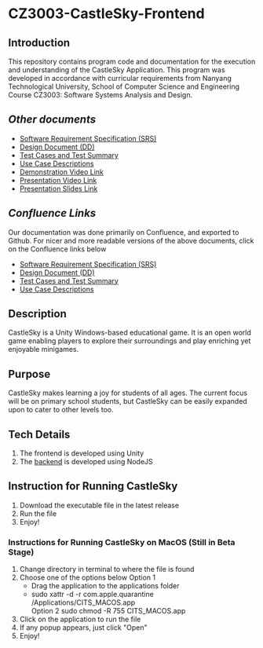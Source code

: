 # CZ3003-CastleSky-Frontend

## Introduction

This repository contains program code and documentation for the execution and understanding of the CastleSky Application. This program was developed in accordance with curricular requirements from Nanyang Technological University, School of Computer Science and Engineering Course CZ3003: Software Systems Analysis and Design.

## *Other documents*
- [Software Requirement Specification (SRS)](https://github.com/CastleSkyNTU/CZ3003-CastleSky-Frontend/blob/main/Software-Requirement-Specification.pdf)
- [Design Document (DD)](https://github.com/CastleSkyNTU/CZ3003-CastleSky-Frontend/blob/main/Design-Document.pdf)
- [Test Cases and Test Summary](https://github.com/CastleSkyNTU/CZ3003-CastleSky-Frontend/blob/main/Test-Cases-And-Test-Summary-Report.pdf)
- [Use Case Descriptions](https://github.com/CastleSkyNTU/CZ3003-CastleSky-Frontend/blob/main/Use-Case-Descriptions.pdf)
- [Demonstration Video Link](https://youtu.be/GdghDm-l2Dk)
- [Presentation Video Link](https://youtu.be/hzkrFMXHMFM)
- [Presentation Slides Link](https://github.com/CastleSkyNTU/CZ3003-CastleSky-Frontend/blob/main/Presentation-Slides.pdf)

## *Confluence Links*
Our documentation was done primarily on Confluence, and exported to Github. For nicer and more readable versions of the above documents, click on the Confluence links below
- [Software Requirement Specification (SRS)](https://castlesky.atlassian.net/wiki/spaces/CS/pages/1966154/Software+Requirement+Specification)
- [Design Document (DD)](https://castlesky.atlassian.net/wiki/spaces/CS/pages/12452170/Design+Document)
- [Test Cases and Test Summary](https://castlesky.atlassian.net/wiki/spaces/CS/pages/42598401/Test+Cases+and+Test+Coverage+Report)
- [Use Case Descriptions](https://castlesky.atlassian.net/wiki/spaces/CS/pages/5439515/Use+Case+Descriptions)


## Description
CastleSky is a Unity Windows-based educational game. It is an open world game enabling players to explore their surroundings and play enriching yet enjoyable minigames.

## Purpose
CastleSky makes learning a joy for students of all ages. The current focus will be on primary school students, but CastleSky can be easily expanded upon to cater to other levels too.

## Tech Details
1. The frontend is developed using Unity
2. The [backend](https://github.com/CastleSkyNTU/CZ3003-CastleSky-Backend) is developed using NodeJS


## Instruction for Running CastleSky
1. Download the executable file in the latest release
2. Run the file
3. Enjoy!

### Instructions for Running CastleSky on MacOS (Still in Beta Stage)
1. Change directory in terminal to where the file is found
2. Choose one of the options below
   Option 1
   - Drag the application to the applications folder
   - sudo xattr -d -r com.apple.quarantine /Applications/CITS_MACOS.app <br /> 
   Option 2
   sudo chmod -R 755 CITS_MACOS.app
3. Click on the application to run the file
4. If any popup appears, just click "Open"
5. Enjoy!
